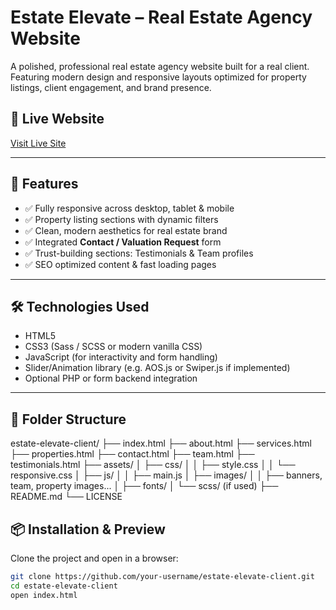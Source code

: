 # Estate Elevate – Real Estate Agency Website

A polished, professional real estate agency website built for a real client. Featuring modern design and responsive layouts optimized for property listings, client engagement, and brand presence.

## 🔗 Live Website
[Visit Live Site](https://www.estateelevate.agency)

---

## 🚀 Features
- ✅ Fully responsive across desktop, tablet & mobile
- ✅ Property listing sections with dynamic filters
- ✅ Clean, modern aesthetics for real estate brand
- ✅ Integrated **Contact / Valuation Request** form
- ✅ Trust-building sections: Testimonials & Team profiles
- ✅ SEO optimized content & fast loading pages

---

## 🛠 Technologies Used
- HTML5
- CSS3 (Sass / SCSS or modern vanilla CSS)
- JavaScript (for interactivity and form handling)
- Slider/Animation library (e.g. AOS.js or Swiper.js if implemented)
- Optional PHP or form backend integration

---

## 📁 Folder Structure


estate-elevate-client/ ├── index.html ├── about.html ├── services.html ├── properties.html ├── contact.html ├── team.html ├── testimonials.html ├── assets/ │   ├── css/ │   │   ├── style.css │   │   └── responsive.css │   ├── js/ │   │   ├── main.js │   ├── images/ │   │   ├── banners, team, property images... │   ├── fonts/ │   └── scss/ (if used) ├── README.md └── LICENSE


## 📦 Installation & Preview
Clone the project and open in a browser:

```bash
git clone https://github.com/your-username/estate-elevate-client.git
cd estate-elevate-client
open index.html

